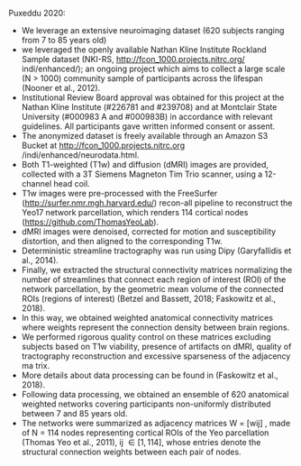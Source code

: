Puxeddu 2020:
- We leverage an extensive neuroimaging dataset (620 subjects ranging from 7 to 85 years old)
- we leveraged the openly available Nathan Kline Institute Rockland Sample dataset (NKI-RS, http://fcon_1000.projects.nitrc.org/ indi/enhanced/); an ongoing project which aims to collect a large scale (N > 1000) community sample of participants across the lifespan (Nooner et al., 2012). 
- Institutional Review Board approval was obtained for this project at the Nathan Kline Institute (#226781 and #239708) and at Montclair State University (#000983 A and #000983B) in accordance with relevant guidelines. All participants gave written informed consent or assent. 
- The anonymized dataset is freely available through an Amazon S3 Bucket at http://fcon_1000.projects.nitrc.org /indi/enhanced/neurodata.html. 
- Both T1-weighted (T1w) and diffusion (dMRI) images are provided, collected with a 3T Siemens Magneton Tim Trio scanner, using a 12-channel head coil. 
- T1w images were pre-processed with the FreeSurfer (http://surfer.nmr.mgh.harvard.edu/) recon-all pipeline to reconstruct the Yeo17 network parcellation, which renders 114 cortical nodes (https://github.com/ThomasYeoLab). 
- dMRI images were denoised, corrected for motion and susceptibility distortion, and then aligned to the corresponding T1w. 
- Deterministic streamline tractography was run using Dipy (Garyfallidis et al., 2014). 
- Finally, we extracted the structural connectivity matrices normalizing the number of streamlines that connect each region of interest (ROI) of the network parcellation, by the geometric mean volume of the connected ROIs (regions of interest) (Betzel and Bassett, 2018; Faskowitz et al., 2018). 
- In this way, we obtained weighted anatomical connectivity matrices where weights represent the connection density between brain regions. 
- We performed rigorous quality control on these matrices excluding subjects based on T1w viability, presence of artifacts on dMRI, quality of tractography reconstruction and excessive sparseness of the adjacency ma trix. 
- More details about data processing can be found in (Faskowitz et al., 2018).
- Following data processing, we obtained an ensemble of 620 anatomical weighted networks covering participants non-uniformly distributed between 7 and 85 years old. 
- The networks were summarized as adjacency matrices W = \[wij\] , made of N = 114 nodes representing cortical ROIs of the Yeo parcellation (Thomas Yeo et al., 2011), ij $\in[1, 114]$, whose entries denote the structural connection weights between each pair of nodes. 